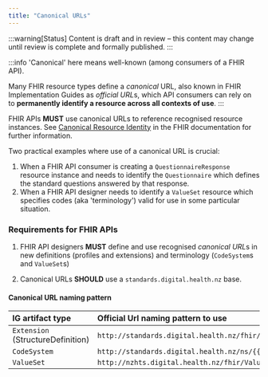 ```yaml
---
title: "Canonical URLs"
---
```


:::warning[Status]
Content is draft and in review – this content may change until review is complete and formally published.
:::

:::info
'Canonical' here means well-known (among consumers of a FHIR API).

Many FHIR resource types define a *canonical* URL, also known in FHIR Implementation Guides as *official URL*s, which API consumers can rely on to **permanently identify a resource across all contexts of use**.
:::

FHIR APIs **MUST** use canonical URLs to reference recognised resource instances.  See [Canonical Resource Identity](https://hl7.org/fhir/R4B/resource.html#canonical) in the FHIR documentation for further information.

Two practical examples where use of a canonical URL is crucial:

1. When a FHIR API consumer is creating a `QuestionnaireResponse` resource instance and needs to identify the `Questionnaire` which defines the standard questions answered by that response.
1. When a FHIR API designer needs to identify a `ValueSet` resource which specifies codes (aka 'terminology') valid for use in some particular situation.

### Requirements for FHIR APIs

1. FHIR API designers **MUST** define and use recognised *canonical URL*s in new definitions (profiles and extensions) and terminology (`CodeSystem`s and `ValueSet`s)

1. Canonical URLs **SHOULD** use a `standards.digital.health.nz` base.

#### Canonical URL naming pattern

| IG artifact type | Official Url naming pattern to use |  
| :---------------- | :--------------------------------------------------------------------------------------- |  
| `Extension` (StructureDefinition) | `http://standards.digital.health.nz/fhir/StructureDefinition/{{extensionName}}` |
| `CodeSystem` | `http://standards.digital.health.nz/ns/{{CodeSystemName}}` |
| `ValueSet` | `http://nzhts.digital.health.nz/fhir/ValueSet/{{ValueSetName}}` |
